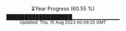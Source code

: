 <p align="center">
⏳Year Progress (60.55 %) <br>
██████████████████▁▁▁▁▁▁▁▁▁▁▁▁ <br>
<sub>Updated: Thu, 10 Aug 2023 00:09:25 GMT</sub>
</p>

